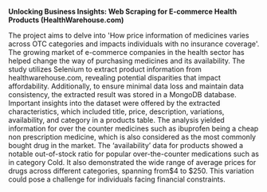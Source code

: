 **Unlocking Business Insights: Web Scraping for E-commerce
Health Products (HealthWarehouse.com)**

The project aims to delve into 'How price information of medicines varies across OTC categories and
impacts individuals with no insurance coverage'. The growing market of e-commerce companies in the
health sector has helped change the way of purchasing medicines and its availability. The study utilizes
Selenium to extract product information from healthwarehouse.com, revealing potential disparities that
impact affordability. Additionally, to ensure minimal data loss and maintain data consistency, the
extracted result was stored in a MongoDB database.
Important insights into the dataset were offered by the extracted characteristics, which included title,
price, description, variations, availability, and category in a products table. The analysis yielded
information for over the counter medicines such as ibuprofen being a cheap non prescription medicine,
which is also considered as the most commonly bought drug in the market. The ‘availability’ data for
products showed a notable out-of-stock ratio for popular over-the-counter medications such as in category
Cold. It also demonstrated the wide range of average prices for drugs across different categories, spanning
from$4 to $250. This variation could pose a challenge for individuals facing financial constraints.
